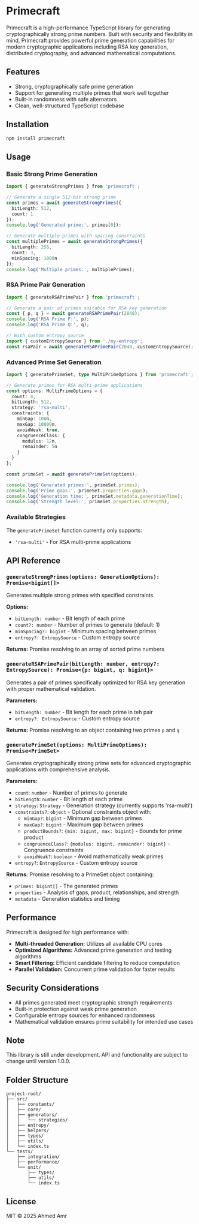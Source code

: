 # Primecraft

Primecraft is a high-performance TypeScript library for generating cryptographically strong prime numbers. Built with security and flexibility in mind, Primecraft provides powerful prime generation capabilities for modern cryptographic applications including RSA key generation, distributed cryptography, and advanced mathematical computations.

## Features

- Strong, cryptographically safe prime generation
- Support for generating multiple primes that work well together
- Built-in randomness with safe alternators
- Clean, well-structured TypeScript codebase

## Installation

```bash
npm install primecraft
```

## Usage

### Basic Strong Prime Generation

```typescript
import { generateStrongPrimes } from 'primecraft';

// Generate a single 512-bit strong prime
const primes = await generateStrongPrimes({
  bitLength: 512,
  count: 1
});
console.log('Generated prime:', primes[0]);

// Generate multiple primes with spacing constraints
const multiplePrimes = await generateStrongPrimes({
  bitLength: 256,
  count: 3,
  minSpacing: 1000n
});
console.log('Multiple primes:', multiplePrimes);
```

### RSA Prime Pair Generation

```typescript
import { generateRSAPrimePair } from 'primecraft';

// Generate a pair of primes suitable for RSA key generation
const { p, q } = await generateRSAPrimePair(2048);
console.log('RSA Prime P:', p);
console.log('RSA Prime Q:', q);

// With custom entropy source
import { customEntropySource } from './my-entropy';
const rsaPair = await generateRSAPrimePair(2048, customEntropySource);
```

### Advanced Prime Set Generation

```typescript
import { generatePrimeSet, type MultiPrimeOptions } from 'primecraft';

// Generate primes for RSA multi-prime applications
const options: MultiPrimeOptions = {
  count: 4,
  bitLength: 512,
  strategy: 'rsa-multi',
  constraints: {
    minGap: 100n,
    maxGap: 10000n,
    avoidWeak: true,
    congruenceClass: {
      modulus: 12n,
      remainder: 5n
    }
  }
};

const primeSet = await generatePrimeSet(options);

console.log('Generated primes:', primeSet.primes);
console.log('Prime gaps:', primeSet.properties.gaps);
console.log('Generation time:', primeSet.metadata.generationTime);
console.log('Strength level:', primeSet.properties.strength);
```

### Available Strategies

<!-- The `generatePrimeSet` function supports multiple generation strategies: -->

The `generatePrimeSet` function currently only supports:

- `'rsa-multi'` - For RSA multi-prime applications
<!-- - `'shamir-secret'` - For Shamir's secret sharing
- `'distributed-key'` - For distributed key generation
- `'balanced-set'` - For balanced prime sets
- `'twin-pairs'` - For twin prime generation
- `'sophie-germain-chain'` - For Sophie Germain prime chains -->

## API Reference

### `generateStrongPrimes(options: GenerationOptions): Promise<bigint[]>`

Generates multiple strong primes with specified constraints.

**Options:**

- `bitLength: number` - Bit length of each prime
- `count?: number` - Number of primes to generate (default: 1)
- `minSpacing?: bigint` - Minimum spacing between primes
- `entropy?: EntropySource` - Custom entropy source

**Returns:** Promise resolving to an array of sorted prime numbers

### `generateRSAPrimePair(bitLength: number, entropy?: EntropySource): Promise<{p: bigint, q: bigint}>`

Generates a pair of primes specifically optimized for RSA key generation with proper mathematical validation.

**Parameters:**

- `bitLength: number` - Bit length for each prime in teh pair
- `entropy?: EntropySource` - Custom entropy source

**Returns:** Promise resolving to an object containing two primes `p` and `q`

### `generatePrimeSet(options: MultiPrimeOptions): Promise<PrimeSet>`

Generates cryptographically strong prime sets for advanced cryptographic applications with comprehensive analysis.

**Parameters:**

- `count`: `number` - Number of primes to generate
- `bitLength`: `number` - Bit length of each prime
- `strategy`: `Strategy` - Generation strategy (currently supports 'rsa-multi')
- `constraints?`: `object` - Optional constraints object with:
  - `minGap?`: `bigint` - Minimum gap between primes
  - `maxGap?`: `bigint` - Maximum gap between primes
  - `productBounds?`: `{min: bigint, max: bigint}` - Bounds for prime product
  - `congruenceClass?`: `{modulus: bigint, remainder: bigint}` - Congruence constraints
  - `avoidWeak?`: `boolean` - Avoid mathematically weak primes
- `entropy?`: `EntropySource` - Custom entropy source

**Returns:** Promise resolving to a PrimeSet object containing:

- `primes: bigint[]` - The generated primes
- `properties` - Analysis of gaps, product, relationships, and strength
- `metadata` - Generation statistics and timing

## Performance

Primecraft is designed for high performance with:

- **Multi-threaded Generation:** Utilizes all available CPU cores
- **Optimized Algorithms:** Advanced prime generation and testing algorithms
- **Smart Filtering:** Efficient candidate filtering to reduce computation
- **Parallel Validation:** Concurrent prime validation for faster results

## Security Considerations

- All primes generated meet cryptographic strength requirements
- Built-in protection against weak prime generation
- Configurable entropy sources for enhanced randomness
- Mathematical validation ensures prime suitability for intended use cases

## Note

This library is still under development. API and functionality are subject to change until version 1.0.0.

## Folder Structure

```plaintext
project-root/
├── src/
│   ├── constants/
│   ├── core/
│   ├── generators/
│   │   └── strategies/
│   ├── entropy/
│   ├── helpers/
│   ├── types/
│   ├── utils/
│   └── index.ts
└── tests/
    ├── integration/
    ├── performance/
    └── unit/
        ├── types/
        ├── utils/
        └── index.ts
```

<!-- ## Contributing

Contributions are welcome! Please open issues or submit pull requests with improvements or suggestions. -->

## License

MIT © 2025 Ahmed Amr
